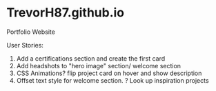 # TrevorH87.github.io
Portfolio Website


User Stories:

1) Add a certifications section and create the first card
2) Add headshots to "hero image" section/ welcome section
3) CSS Animations? flip project card on hover and show description
4) Offset text style for welcome section. ? Look up inspiration projects


